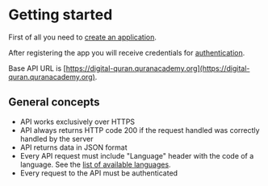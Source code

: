 # Getting started

First of all you need to [create an application](creating-an-application.md).

After registering the app you will receive credentials for [authentication](authentication.md).

Base API URL is [https://digital-quran.quranacademy.org](https://digital-quran.quranacademy.org).

## General concepts

* API works exclusively over HTTPS
* API always returns HTTP code 200 if the request handled was correctly handled by the server
* API returns data in JSON format
* Every API request must include "Language" header with the code of a language. See the [list of available languages](https://github.com/quranacademy/digital-quran-docs/tree/897278b43c9c88853ed2c939278b8d7f042acb77/api/available-languages.md).
* Every request to the API must be authenticated


